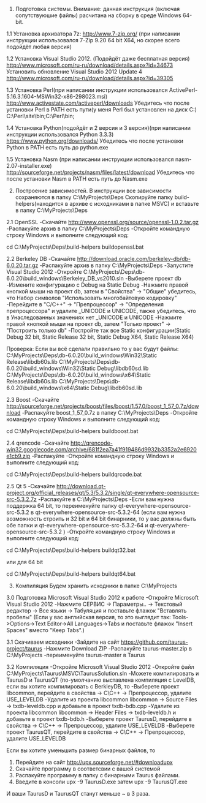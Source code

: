 ﻿1. Подготовка системы.
Внимание: данная инструкция (включая сопутствуюшие файлы) расчитана на сборку в среде Windows 64-bit.

1.1 Установка архиватора 7z: http://www.7-zip.org/ 
(при написании инструкции использовался 7-Zip 9.20 64 bit X64, но скорее всего подойдёт любая версия)

1.2 Установка Visual Studio 2012. (Подойдёт даже бесплатная версия)
http://www.microsoft.com/ru-ru/download/details.aspx?id=34673
Установить обновление Visual Studio 2012 Update 4
http://www.microsoft.com/ru-ru/download/details.aspx?id=39305

1.3 Установка Perl(при написании инструкции использовался ActivePerl-5.16.3.1604-MSWin32-x86-298023.msi)
http://www.activestate.com/activeperl/downloads
Убедитесь что после установки Perl в PATH есть пути(у меня Perl был установлен на диск C:\) C:\Perl\site\bin;C:\Perl\bin;

1.4 Установка Python(подойдёт и 2 версия и 3 версия)(при написании инструкции использовался Python 3.3.3)
https://www.python.org/downloads/
Убедитесь что после установки Python в PATH есть путь до python.exe

1.5 Установка Nasm (при написании инструкции использовался nasm-2.07-installer.exe)
http://sourceforge.net/projects/nasm/files/latest/download
Убедитесь что после установки Nasm в PATH есть путь до Nasm.exe 

2. Построение зависимостей.
В инструкции все зависимости сохраняются в папку C:\MyProjects\Deps
Скопируйте папку build-helpers(находится в архиве с исходниками в папке MSVC) и вставьте в папку C:\MyProjects\Deps

2.1 OpenSSL 
-Скачайте http://www.openssl.org/source/openssl-1.0.2.tar.gz
-Распакуйте архив в папку C:\MyProjects\Deps
-Откройте командную строку Windows и выполните следующий код:

cd C:\MyProjects\Deps\build-helpers
buildopenssl.bat


2.2 Berkeley DB
-Скачайте http://download.oracle.com/berkeley-db/db-6.0.20.tar.gz
-Распакуйте архив в папку C:\MyProjects\Deps
-Запустите Visual Studio 2012
-Откройте C:\MyProjects\Deps\db-6.0.20\build_windows\Berkeley_DB_vs2010.sln
-Выберете проект db
-Измените конфигурацию с Debug на Static Debug
-Нажмите правой кнопкой мыши на  проект db, затем в "Свойства" -> "Общие" убедитесь, что Набор символов "Использовать многобайтовую кодировку"
-Перейдите в "C/C++" -> "Препроцессор" -> "Определения препроцессора" и удалите _UNICODE и UNICODE, также убедитесь, что в Унаследованных значениях нет 
_UNICODE и UNICODE
-Нажмите правой кнопкой мыши на  проект db, затем "Только проект" -> "Построить только db"
-Постройте так все Static конфигурации(Static Debug 32 bit, Static Release 32 bit, Static Debug X64, Static Release X64)

Проверка:
Если вы всё сделали правильно то у вас будут файлы:
C:\MyProjects\Deps\db-6.0.20\build_windows\Win32\Static Release\libdb60s.lib
C:\MyProjects\Deps\db-6.0.20\build_windows\Win32\Static Debug\libdb60sd.lib
C:\MyProjects\Deps\db-6.0.20\build_windows\x64\Static Release\libdb60s.lib
C:\MyProjects\Deps\db-6.0.20\build_windows\x64\Static Debug\libdb60sd.lib

2.3 Boost
-Скачайте http://sourceforge.net/projects/boost/files/boost/1.57.0/boost_1_57_0.7z/download
-Распакуйте boost_1_57_0.7z в папку C:\MyProjects\Deps
-Откройте командную строку Windows и выполните следующий код:

cd C:\MyProjects\Deps\build-helpers
buildboost.bat

2.4 qrencode
-Скачайте http://qrencode-win32.googlecode.com/archive/681f2ea7a41f919486d9932b3352a2e6920e1cb9.zip
-Распакуйте
-Откройте командную строку Windows и выполните следующий код:

cd C:\MyProjects\Deps\build-helpers
buildqrcode.bat

2.5 Qt 5
-Скачайте http://download.qt-project.org/official_releases/qt/5.3/5.3.2/single/qt-everywhere-opensource-src-5.3.2.7z
-Распакуйте в C:\MyProjects\Deps
-Если вам нужна поддержка 64 bit, то переименуйте папку qt-everywhere-opensource-src-5.3.2 в qt-everywhere-opensource-src-5.3.2-64
(если вам нужна возможность строить и 32 bit и 64 bit бинарники, то у вас должны быть обе папки и qt-everywhere-opensource-src-5.3.2-64 и qt-everywhere-opensource-src-5.3.2 )
-Откройте командную строку Windows и выполните следующий код:

cd C:\MyProjects\Deps\build-helpers
buildqt32.bat 

или для 64 bit

cd C:\MyProjects\Deps\build-helpers
buildqt64.bat


3. Компиляция
Будем хранить исходники в папке C:\MyProjects

3.0 Подготовка Microsoft Visual Studio 2012 к работе
-Откройте Microsoft Visual Studio 2012
-Нажмите СЕРВИС -> Параметры.. -> Текстовый редактор -> Все языки -> Табуляция и поставьте флажок "Вставлять пробелы"
(Если у вас английская версия, то это выглядит так: Tools->Options->Text Editor->All Languages->Tabs и поставьте флажок "Insert Spaces" вместо "Keep Tabs".)

3.1 Скачиваем исходники
-Зайдите на сайт https://github.com/taurus-project/taurus 
-Нажмите Download ZIP
-Распакуйте taurus-master.zip в C:\MyProjects
-переименуйте taurus-master в Taurus

3.2 Компиляция
-Откройте Microsoft Visual Studio 2012
-Откройте файл C:\MyProjects\Taurus\MSVC\TaurusSolution.sln
-Можете компилировать и TaurusD и TaurusQT 
(по-умолчанию выставлена компиляция с LevelDB, если вы хотите компилировать с BerkleyDB, то
-Выберете проект libcommon, перейдите в свойства -> С\С++ -> Препроцессор, удалите USE_LEVELDB
-Удалите из проекта libcommon libcommon -> Source Files -> txdb-leveldb.cpp и добавьте в проект
txdb-bdb.cpp
-Удалите из проекта libcommon libcommon -> Header Files -> txdb-leveldb.h и добавьте в проект
txdb-bdb.h
-Выберете проект TaurusD, перейдите в свойства -> С\С++ -> Препроцессор, удалите USE_LEVELDB
-Выберете проект TaurusQT, перейдите в свойства -> С\С++ -> Препроцессор, удалите USE_LEVELDB

Если вы хотите уменьшить размер бинарных файлов, то
1) Перейдите на сайт http://upx.sourceforge.net/#downloadupx
2) Скачайте программу в соответсвии с вашей системой
3) Распакуйте программу в папку с бинарными Taurus файлами.
4) Введите в консоли
upx -9 TaurusD.exe
затем
upx -9 TaurusQT.exe

И ваши TaurusD и TaurusQT станут меньше ~ в 3 раза.
